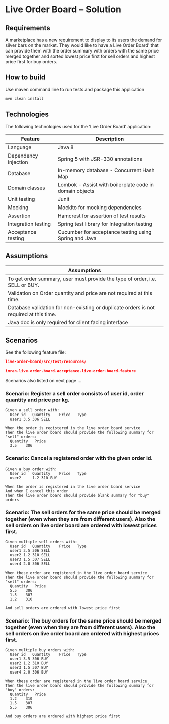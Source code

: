 # Live Order Board – Solution 

## Requirements
A marketplace has a new requirement to display to its users the demand for silver bars on the market.  They would like to have a Live Order Board' that can provide them with the order summary with orders with the same price merged together and sorted lowest price first for sell orders and highest price first for buy orders.

## How to build
Use maven command line to run tests and package this application

	mvn clean install

## Technologies

The following technologies used for the ‘Live Order Board’ application:

| Feature                 |      Description                   |
| ----------------------- | ---------------------------------- |
| Language  | Java 8 |
| Dependency injection  | Spring 5 with JSR-330 annotations |
| Database | In-memory database - Concurrent Hash Map |
| Domain classes | Lombok - Assist with boilerplate code in domain objects |
| Unit testing | Junit |
| Mocking | Mockito for mocking dependencies |
| Assertion |Hamcrest for assertion of test results |
| Integration testing | Spring test library for Integration testing |
| Acceptance testing | Cucumber for acceptance testing using Spring and Java |

## Assumptions

| Assumptions |
| ------------------------------------------------------------------------------ |
| To get order summary, user must provide the type of order, i.e. SELL or BUY. |
| Validation on Order quantity and price are not required at this time. |
| Database validation for non-existing or duplicate orders is not required at this time. |
| Java doc is only required for client facing interface |

## Scenarios

See the following feature file:
```json
live-order-board/src/test/resources/
```
```json
imran.live.order.board.acceptance.live-order-board.feature
```

Scenarios also listed on next page …

### Scenario: Register a sell order consists of user id, order quantity and price per kg.

    Given a sell order with:
      User id	Quantity	Price	Type
      user1	3.5	306	SELL
    
    When the order is registered in the live order board service
    Then the live order board should provide the following summary for "sell" orders:
      Quantity	 Price
      3.5	 306

### Scenario: Cancel a registered order with the given order id.

    Given a buy order with:
      User id	Quantity	Price	Type
      user2  	1.2	310	BUY

    When the order is registered in the live order board service
    And when I cancel this order
    Then the live order board should provide blank summary for "buy" orders

### Scenario: The sell orders for the same price should be merged together (even when they are from different users). Also the sell orders on live order board are ordered with lowest prices first.

    Given multiple sell orders with:
      User id	Quantity	Price	Type
      user1	3.5	306	SELL
      user2	1.2	310	SELL
      user3	1.5	307	SELL
      user4	2.0	306	SELL

    When these order are registered in the live order board service
    Then the live order board should provide the following summary for "sell" orders:
      Quantity	 Price
      5.5	 306
      1.5	 307
      1.2	 310

    And sell orders are ordered with lowest price first

### Scenario: The buy orders for the same price should be merged together (even when they are from different users).  Also the sell orders on live order board are ordered with highest prices first.

    Given multiple buy orders with:
      User id	Quantity	Price	Type
      user1	3.5	306	BUY  
      user2	1.2	310	BUY  
      user3	1.5	307	BUY  
      user4	2.0	306	BUY  

    When these order are registered in the live order board service
    Then the live order board should provide the following summary for "buy" orders:
      Quantity	 Price
      1.2	 310
      1.5	 307
      5.5	 306

    And buy orders are ordered with highest price first

 
